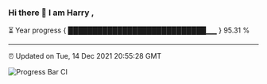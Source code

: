 ### Hi there 👋 I am Harry , 

⏳ Year progress { ████████████████████████████▁▁ } 95.31 %

---

⏰ Updated on Tue, 14 Dec 2021 20:55:28 GMT

![Progress Bar CI](https://github.com/duykhang68/duykhang68/workflows/Progress%20Bar%20CI/badge.svg)
